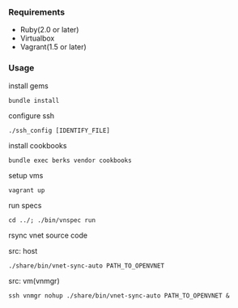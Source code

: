 ### Requirements

* Ruby(2.0 or later)
* Virtualbox
* Vagrant(1.5 or later)

### Usage

install gems

```
bundle install
```

configure ssh

```
./ssh_config [IDENTIFY_FILE]
```

install cookbooks

```
bundle exec berks vendor cookbooks
```

setup vms

```
vagrant up
```

run specs

```
cd ../; ./bin/vnspec run
```

rsync vnet source code

src: host
```
./share/bin/vnet-sync-auto PATH_TO_OPENVNET
```

src: vm(vnmgr)
```
ssh vnmgr nohup ./share/bin/vnet-sync-auto PATH_TO_OPENVNET &
```
